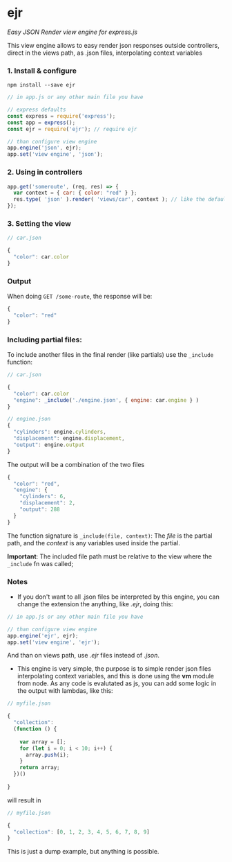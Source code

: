 # ejr
*Easy JSON Render view engine for express.js*

This view engine allows to easy render json responses outside controllers, direct in the views path, as .json files, interpolating context variables

### 1. Install & configure

`npm install --save ejr`

```js
// in app.js or any other main file you have

// express defaults
const express = require('express');
const app = express();
const ejr = require('ejr'); // require ejr

// than configure view engine
app.engine('json', ejr);
app.set('view engine', 'json');
```

### 2. Using in controllers

```js
app.get('someroute', (req, res) => {
  var context = { car: { color: "red" } };
  res.type( 'json' ).render( 'views/car', context ); // like the default render method with express
});
```

### 3. Setting the view
```js
// car.json

{
  "color": car.color
}

```

### Output

When doing `GET /some-route`, the response will be:
```js
{
  "color": "red"
}
```

### Including partial files:

To include another files in the final render (like partials) use the `_include` function:
```js
// car.json

{
  "color": car.color
  "engine": _include('./engine.json', { engine: car.engine } )
}
```

```js
// engine.json
{
  "cylinders": engine.cylinders,
  "displacement": engine.displacement,
  "output": engine.output  
}
```

The output will be a combination of the two files
```js
{
  "color": "red",
  "engine": {
    "cylinders": 6,
    "displacement": 2,
    "output": 288
  }
}
```
The function signature is `_include(file, context)`: The *file* is the partial path, and the *context* is any variables used inside the partial.

**Important**: The included file path must be relative to the view where the `_include` fn was called;

### Notes


- If you don't want to all .json files be interpreted by this engine, you can change the extension the anything, like *.ejr*, doing this:

```js
// in app.js or any other main file you have

// than configure view engine
app.engine('ejr', ejr);
app.set('view engine', 'ejr');
```

And than on views path, use *.ejr* files instead of *.json*.

- This engine is very simple, the purpose is to simple render json files interpolating context variables, and this is done using the **vm** module from node.
As any code is evalutated as js, you can add some logic in the output with lambdas, like this:

```js
// myfile.json

{
  "collection":
  (function () {
    
    var array = [];
    for (let i = 0; i < 10; i++) {
      array.push(i);
    }
    return array;
  })()
  
}
```

will result in

```js
// myfile.json

{
  "collection": [0, 1, 2, 3, 4, 5, 6, 7, 8, 9]
}
```

This is just a dump example, but anything is possible.
